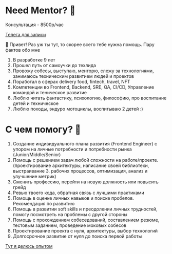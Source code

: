 # Need Mentor? 🤔

Консультация - 8500р/час

[Телега для записи](https://t.me/reatrof)

👋 Привет! Раз уж ты тут, то скорее всего тебе нужна помощь. Пару фактов обо мне

1. В разработке 9 лет
2. Прошел путь от самоучки до техлида
3. Провожу собесы, выступаю, менторю, слежу за технологиями, занимаюсь техническим развитием людей и проектов
4. Поработал в сферах delivery food, fintech, travel, NFT
5. Компетенции во Frontend, Backend, SRE, QA, CI/CD, Управление командой и теническое развитие
6. Люблю читать фантастику, психологию, философию, про воспитание детей и техническое
7. Люблю походы, эндуро мотоциклы, воспитываю 2 детей :)

# С чем помогу? 🚀

1. Создание индивидуального плана развития (Frontend Engineer) с упором на личные потребности и потребности рынка (Junior/Middle/Senior)
2. Помощь с решением задач любой сложности на работе/проекте. (проектирование архитектуры, написание своей библиотеки, выстраивание 3. рабочих процессов, оптимизация, анализ и улучшение метрик)
4. Сменить профессию, перейти на новую должность или повысить грейд
5. Ревью твоего кода, обратная связь с лучшими практиками
6. Помощь в оценке личных навыков и поиске пробелов. Рекомендация по развитию
7. Помощь в развитии soft skills и преодолении личных трудностей, помогу посмотреть на проблемы с другой стороны
8. Помощь с прохождением собеседований, составлением резюме, тестовым заданием, проведение моковых собесов
9. Проектирование проекта с нуля, архитектуры, выбор технологий
10. Долгосрочное развитие от нуля до поиска первой работы

[Тут я делюсь опытом](https://t.me/hd_coding)

